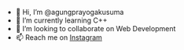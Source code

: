 - 👋 Hi, I’m @agungprayogakusuma
- 🌱 I’m currently learning C++
- 💞️ I’m looking to collaborate on Web Development
- 📫 Reach me on <a href="https://instagram.com/agungp_k/">Instagram</a>

<!---
agungprayogakusuma/agungprayogakusuma is a ✨ special ✨ repository because its `README.md` (this file) appears on your GitHub profile.
You can click the Preview link to take a look at your changes.
--->
